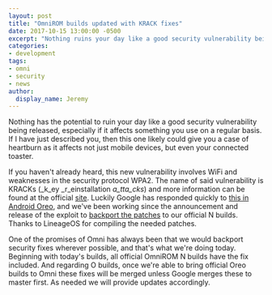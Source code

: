 ```yaml
---
layout: post
title: "OmniROM builds updated with KRACK fixes"
date: 2017-10-15 13:00:00 -0500
excerpt: "Nothing ruins your day like a good security vulnerability being released, especially if it affects something you use on a regular basis. If I have just described you, then this one likely could give you a case of heartburn as it affects not just mobile devices, but even your connected toaster."
categories:
- development
tags:
- omni
- security
- news
author:
  display_name: Jeremy
---
```


Nothing has the potential to ruin your day like a good security vulnerability being released, especially if it affects something you use on a regular basis. If I have just described you, then this one likely could give you a case of heartburn as it affects not just mobile devices, but even your connected toaster.

If you haven't already heard, this new vulnerability involves WiFi and weaknesses in the security protocol WPA2. The name of said vulnerability is KRACKs (_k_ey _r_einstallation _a_tta_cks_) and more information can be found at the official [site](https://www.krackattacks.com/). Luckily Google has responded quickly to [this in Android Oreo](https://android.googlesource.com/platform/external/wpa_supplicant_8/+/master), and we've been working since the announcement and release of the exploit to [backport the patches](https://gerrit.omnirom.org/#/q/status:merged+project:android_external_wpa_supplicant_8+branch:android-7.1+topic:krack_attack) to our official N builds. Thanks to LineageOS for compiling the needed patches.

One of the promises of Omni has always been that we would backport security fixes wherever possible, and that's what we're doing today. Beginning with today's builds, all official OmniROM N builds have the fix included. And regarding O builds, once we're able to bring official Oreo builds to Omni these fixes will be merged unless Google merges these to master first. As needed we will provide updates accordingly.
